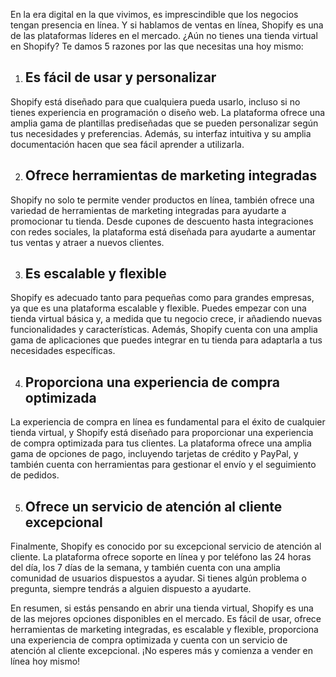 En la era digital en la que vivimos, es imprescindible que los negocios tengan presencia en línea. Y si hablamos de ventas en línea, Shopify es una de las plataformas líderes en el mercado. ¿Aún no tienes una tienda virtual en Shopify? Te damos 5 razones por las que necesitas una hoy mismo:

1. ## **Es fácil de usar y personalizar**
Shopify está diseñado para que cualquiera pueda usarlo, incluso si no tienes experiencia en programación o diseño web. La plataforma ofrece una amplia gama de plantillas prediseñadas que se pueden personalizar según tus necesidades y preferencias. Además, su interfaz intuitiva y su amplia documentación hacen que sea fácil aprender a utilizarla.

2. ## **Ofrece herramientas de marketing integradas**
Shopify no solo te permite vender productos en línea, también ofrece una variedad de herramientas de marketing integradas para ayudarte a promocionar tu tienda. Desde cupones de descuento hasta integraciones con redes sociales, la plataforma está diseñada para ayudarte a aumentar tus ventas y atraer a nuevos clientes.

3. ## **Es escalable y flexible**
Shopify es adecuado tanto para pequeñas como para grandes empresas, ya que es una plataforma escalable y flexible. Puedes empezar con una tienda virtual básica y, a medida que tu negocio crece, ir añadiendo nuevas funcionalidades y características. Además, Shopify cuenta con una amplia gama de aplicaciones que puedes integrar en tu tienda para adaptarla a tus necesidades específicas.

4. ## **Proporciona una experiencia de compra optimizada**
La experiencia de compra en línea es fundamental para el éxito de cualquier tienda virtual, y Shopify está diseñado para proporcionar una experiencia de compra optimizada para tus clientes. La plataforma ofrece una amplia gama de opciones de pago, incluyendo tarjetas de crédito y PayPal, y también cuenta con herramientas para gestionar el envío y el seguimiento de pedidos.

5. ## **Ofrece un servicio de atención al cliente excepcional**
Finalmente, Shopify es conocido por su excepcional servicio de atención al cliente. La plataforma ofrece soporte en línea y por teléfono las 24 horas del día, los 7 días de la semana, y también cuenta con una amplia comunidad de usuarios dispuestos a ayudar. Si tienes algún problema o pregunta, siempre tendrás a alguien dispuesto a ayudarte.

En resumen, si estás pensando en abrir una tienda virtual, Shopify es una de las mejores opciones disponibles en el mercado. Es fácil de usar, ofrece herramientas de marketing integradas, es escalable y flexible, proporciona una experiencia de compra optimizada y cuenta con un servicio de atención al cliente excepcional. ¡No esperes más y comienza a vender en línea hoy mismo!